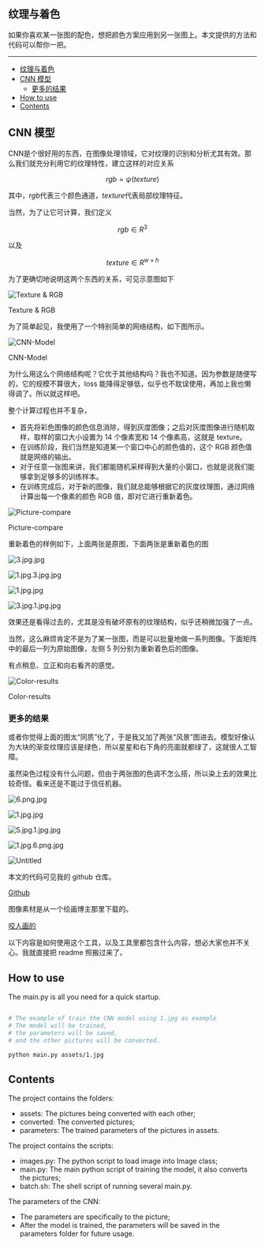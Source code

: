 ## 纹理与着色

如果你喜欢某一张图的配色，想把颜色方案应用到另一张图上。本文提供的方法和代码可以帮你一把。

---
- [纹理与着色](#纹理与着色)
- [CNN 模型](#cnn-模型)
  - [更多的结果](#更多的结果)
- [How to use](#how-to-use)
- [Contents](#contents)

## CNN 模型

CNN是个很好用的东西，在图像处理领域，它对纹理的识别和分析尤其有效。那么我们就充分利用它的纹理特性，建立这样的对应关系

$$ rgb = \psi(texture) $$

其中，$rgb$代表三个颜色通道，$texture$代表局部纹理特征。

当然，为了让它可计算，我们定义

$$ rgb \in R^{3} $$

以及

$$ texture \in R^{w \times h} $$

为了更确切地说明这两个东西的关系，可见示意图如下

![Texture & RGB](%E7%BA%B9%E7%90%86%E4%B8%8E%E7%9D%80%E8%89%B2%20776327b5ecdf4f1d9cc1e85e1cafb010/texture-rgb.png)

Texture & RGB

为了简单起见，我使用了一个特别简单的网络结构，如下图所示。

![CNN-Model](%E7%BA%B9%E7%90%86%E4%B8%8E%E7%9D%80%E8%89%B2%20776327b5ecdf4f1d9cc1e85e1cafb010/CNN.png)

CNN-Model

为什么用这么个网络结构呢？它优于其他结构吗？我也不知道。因为参数是随便写的，它的规模不算很大，loss 能降得足够低，似乎也不耽误使用，再加上我也懒得调了。所以就这样吧。

整个计算过程也并不复杂，

- 首先将彩色图像的颜色信息消除，得到灰度图像；之后对灰度图像进行随机取样，取样的窗口大小设置为 14 个像素宽和 14 个像素高，这就是 texture。
- 在训练阶段，我们当然是知道某一个窗口中心的颜色值的，这个 RGB 颜色值就是网络的输出。
- 对于任意一张图来讲，我们都能随机采样得到大量的小窗口，也就是说我们能够拿到足够多的训练样本。
- 在训练完成后，对于新的图像，我们就总能够根据它的灰度纹理图，通过网络计算出每一个像素的颜色 RGB 值，即对它进行重新着色。

![Picture-compare](%E7%BA%B9%E7%90%86%E4%B8%8E%E7%9D%80%E8%89%B2%20776327b5ecdf4f1d9cc1e85e1cafb010/compare.png)

Picture-compare

重新着色的样例如下，上面两张是原图，下面两张是重新着色的图

![3.jpg.jpg](%E7%BA%B9%E7%90%86%E4%B8%8E%E7%9D%80%E8%89%B2%20776327b5ecdf4f1d9cc1e85e1cafb010/3.jpg.jpg)

![1.jpg.3.jpg.jpg](%E7%BA%B9%E7%90%86%E4%B8%8E%E7%9D%80%E8%89%B2%20776327b5ecdf4f1d9cc1e85e1cafb010/1.jpg.3.jpg.jpg)

![1.jpg.jpg](%E7%BA%B9%E7%90%86%E4%B8%8E%E7%9D%80%E8%89%B2%20776327b5ecdf4f1d9cc1e85e1cafb010/1.jpg.jpg)

![3.jpg.1.jpg.jpg](%E7%BA%B9%E7%90%86%E4%B8%8E%E7%9D%80%E8%89%B2%20776327b5ecdf4f1d9cc1e85e1cafb010/3.jpg.1.jpg.jpg)

效果还是看得过去的，尤其是没有破坏原有的纹理结构，似乎还稍微加强了一点。

当然，这么麻烦肯定不是为了某一张图，而是可以批量地做一系列图像。下面矩阵中的最后一列为原始图像，左侧 5 列分别为重新着色后的图像。

有点稍息、立正和向右看齐的感觉。

![Color-results](%E7%BA%B9%E7%90%86%E4%B8%8E%E7%9D%80%E8%89%B2%20776327b5ecdf4f1d9cc1e85e1cafb010/results.png)

Color-results

### 更多的结果

或者你觉得上面的图太“同质”化了，于是我又加了两张“风景”图进去。模型好像认为大块的渐变纹理应该是绿色，所以星星和右下角的亮面就都绿了，这就很人工智障。

虽然染色过程没有什么问题，但由于两张图的色调不怎么搭，所以染上去的效果比较奇怪。看来还是不能过于信任机器。

![6.png.jpg](%E7%BA%B9%E7%90%86%E4%B8%8E%E7%9D%80%E8%89%B2%20776327b5ecdf4f1d9cc1e85e1cafb010/6.png.jpg)

![1.jpg.jpg](%E7%BA%B9%E7%90%86%E4%B8%8E%E7%9D%80%E8%89%B2%20776327b5ecdf4f1d9cc1e85e1cafb010/1.jpg.jpg)

![5.jpg.1.jpg.jpg](%E7%BA%B9%E7%90%86%E4%B8%8E%E7%9D%80%E8%89%B2%20776327b5ecdf4f1d9cc1e85e1cafb010/5.jpg.1.jpg.jpg)

![1.jpg.6.png.jpg](%E7%BA%B9%E7%90%86%E4%B8%8E%E7%9D%80%E8%89%B2%20776327b5ecdf4f1d9cc1e85e1cafb010/1.jpg.6.png.jpg)

![Untitled](%E7%BA%B9%E7%90%86%E4%B8%8E%E7%9D%80%E8%89%B2%20776327b5ecdf4f1d9cc1e85e1cafb010/Untitled.png)

本文的代码可见我的 github 仓库。


[Github](https://github.com/listenzcc/color-texture "Github")

图像素材是从一个绘画博主那里下载的。


[咬人画的](https://card.weibo.com/article/m/show/id/2309404764658962923595 "咬人画的")

以下内容是如何使用这个工具，以及工具里都包含什么内容，想必大家也并不关心。我就直接把 readme 照搬过来了。

## How to use

The main.py is all you need for a quick startup.

```bash

# The example of train the CNN model using 1.jpg as example
# The model will be trained,
# the parameters will be saved,
# and the other pictures will be converted.

python main.py assets/1.jpg

```

## Contents

The project contains the folders:

- assets: The pictures being converted with each other;
- converted: The converted pictures;
- parameters: The trained parameters of the pictures in assets.

The project contains the scripts:

- images.py: The python script to load image into Image class;
- main.py: The main python script of training the model, it also converts the pictures;
- batch.sh: The shell script of running several main.py.

The parameters of the CNN:

- The parameters are specifically to the picture;
- After the model is trained, the parameters will be saved in the parameters folder for future usage.